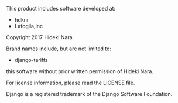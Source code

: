 This product includes software developed at:

* hdknr
* Lafoglia,Inc

Copyright 2017  Hideki Nara

Brand names include, but are not limited to:

* django-tariffs

this software without prior written permission of Hideki Nara.

For license information, please read the LICENSE file.

Django is a registered trademark of the Django Software Foundation.
